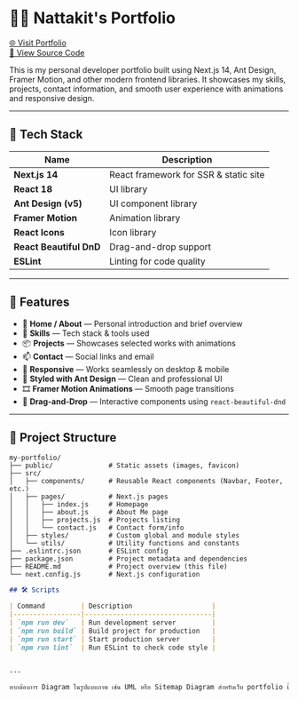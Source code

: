# 🧑‍💻 Nattakit's Portfolio

[🌐 Visit Portfolio](https://my-porfolio-nattakit.vercel.app/)  
[📁 View Source Code](https://github.com/NATX0XD/Porfolio-Nattakit)

This is my personal developer portfolio built using Next.js 14, Ant Design, Framer Motion, and other modern frontend libraries. It showcases my skills, projects, contact information, and smooth user experience with animations and responsive design.

---

## 🚀 Tech Stack

| Name                  | Description                             |
|-----------------------|-----------------------------------------|
| **Next.js 14**        | React framework for SSR & static site   |
| **React 18**          | UI library                              |
| **Ant Design (v5)**   | UI component library                    |
| **Framer Motion**     | Animation library                       |
| **React Icons**       | Icon library                            |
| **React Beautiful DnD** | Drag-and-drop support                |
| **ESLint**            | Linting for code quality                |

---

## 🧩 Features

- 📄 **Home / About** — Personal introduction and brief overview
- 🧰 **Skills** — Tech stack & tools used
- 📦 **Projects** — Showcases selected works with animations
- 📫 **Contact** — Social links and email
- 📱 **Responsive** — Works seamlessly on desktop & mobile
- 🎨 **Styled with Ant Design** — Clean and professional UI
- 🎞️ **Framer Motion Animations** — Smooth page transitions
- 🔧 **Drag-and-Drop** — Interactive components using `react-beautiful-dnd`

---

## 📁 Project Structure

```text
my-portfolio/
├── public/              # Static assets (images, favicon)
├── src/
│   ├── components/      # Reusable React components (Navbar, Footer, etc.)
│   ├── pages/           # Next.js pages
│   │   ├── index.js     # Homepage
│   │   ├── about.js     # About Me page
│   │   ├── projects.js  # Projects listing
│   │   └── contact.js   # Contact form/info
│   ├── styles/          # Custom global and module styles
│   └── utils/           # Utility functions and constants
├── .eslintrc.json       # ESLint config
├── package.json         # Project metadata and dependencies
├── README.md            # Project overview (this file)
└── next.config.js       # Next.js configuration
```

```markdown
## 🛠️ Scripts

| Command         | Description                    |
|-----------------|--------------------------------|
| `npm run dev`   | Run development server         |
| `npm run build` | Build project for production   |
| `npm run start` | Start production server        |
| `npm run lint`  | Run ESLint to check code style |


---

หากต้องการ Diagram ในรูปแบบภาพ เช่น UML หรือ Sitemap Diagram สำหรับเว็บ portfolio นี้ — บอกได้เลยครับ เดี๋ยวสร้างให้เพิ่มเติมให้เลย!

